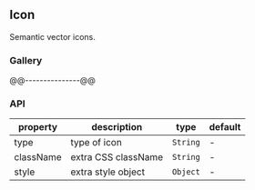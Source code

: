 ## Icon
Semantic vector icons.
### Gallery
@@---------------@@
### API

property | description | type | default
-----|------| ---- | ---
type | type of icon | ```String``` | -
className | extra CSS className | ```String``` | -
style | extra style object | ```Object``` | -